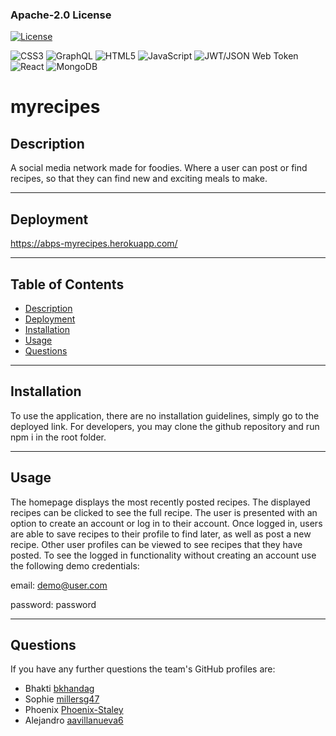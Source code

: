### Apache-2.0 License

[![License](https://img.shields.io/badge/License-Apache_2.0-blue.svg)](https://opensource.org/licenses/Apache-2.0)

![CSS3](https://img.shields.io/badge/css3-%231572B6.svg?logo=css3&logoColor=white&style=flat)
![GraphQL](https://img.shields.io/badge/-GraphQL-E10098?logo=graphql&logoColor=white&style=flat)
![HTML5](https://img.shields.io/badge/html5-%23E34F26.svg?logo=html5&logoColor=white&style=flat)
![JavaScript](https://img.shields.io/badge/javascript-%23323330.svg?logo=javascript&logoColor=%23F7DF1E&style=flat)
![JWT/JSON Web Token](https://img.shields.io/badge/JWT-black?logo=JSON%20web%20tokens&style=flat)
![React](https://img.shields.io/badge/react-%2320232a.svg?logo=react&logoColor=%2361DAFB&style=flat)
![MongoDB](https://img.shields.io/badge/MongoDB-%234ea94b.svg?logo=mongodb&logoColor=white&style=flat)

# myrecipes

## Description

A social media network made for foodies. Where a user can post or find recipes, so that they can find new and exciting meals to make.

---

## Deployment

https://abps-myrecipes.herokuapp.com/

---

## Table of Contents

- [Description](#description)
- [Deployment](#deployment)
- [Installation](#installation)
- [Usage](#usage)
- [Questions](#questions)

---

## Installation

To use the application, there are no installation guidelines, simply go to the deployed link. For developers, you may clone the github repository and run npm i in the root folder.

---

## Usage

The homepage displays the most recently posted recipes. The displayed recipes can be clicked to see the full recipe. The user is presented with an option to create an account or log in to their account. Once logged in, users are able to save recipes to their profile to find later, as well as post a new recipe. Other user profiles can be viewed to see recipes that they have posted.
To see the logged in functionality without creating an account use the following demo credentials:

email: demo@user.com

password: password

---

## Questions

If you have any further questions the team's GitHub profiles are:

- Bhakti [bkhandag](https://github.com/bkhandag)
- Sophie [millersg47](https://github.com/millersg47)
- Phoenix [Phoenix-Staley](https://github.com/Phoenix-Staley)
- Alejandro [aavillanueva6](https://github.com/aavillanueva6)
